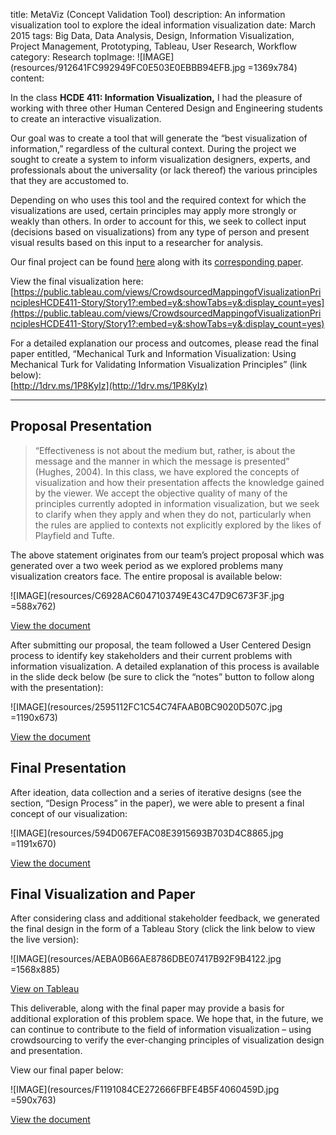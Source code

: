 title: MetaViz (Concept Validation Tool)
description: An information visualization tool to explore the ideal information visualization
date: March 2015
tags: Big Data, Data Analysis, Design, Information Visualization, Project Management, Prototyping, Tableau, User Research, Workflow
category: Research
topImage: ![IMAGE](resources/912641FC992949FC0E503E0EBBB94EFB.jpg =1369x784)
content:

In the class **HCDE 411: Information Visualization,** I had the pleasure of working with three other Human Centered Design and Engineering students to create an interactive visualization.

Our goal was to create a tool that will generate the “best visualization of information,” regardless of the cultural context. During the project we sought to create a system to inform visualization designers, experts, and professionals about the universality (or lack thereof) the various principles that they are accustomed to.

Depending on who uses this tool and the required context for which the visualizations are used, certain principles may apply more strongly or weakly than others. In order to account for this, we seek to collect input (decisions based on visualizations) from any type of person and present visual results based on this input to a researcher for analysis.

Our final project can be found [here](https://public.tableau.com/views/CrowdsourcedMappingofVisualizationPrinciplesHCDE411-Story/Story1?:embed=y&:showTabs=y&:display_count=yes) along with its [corresponding paper](http://1drv.ms/1P8KyIz).

View the final visualization here: [https://public.tableau.com/views/CrowdsourcedMappingofVisualizationPrinciplesHCDE411-Story/Story1?:embed=y&:showTabs=y&:display_count=yes](https://public.tableau.com/views/CrowdsourcedMappingofVisualizationPrinciplesHCDE411-Story/Story1?:embed=y&:showTabs=y&:display_count=yes)

For a detailed explanation our process and outcomes, please read the final paper entitled, “Mechanical Turk and Information Visualization: Using Mechanical Turk for Validating Information Visualization Principles” (link below):  
[http://1drv.ms/1P8KyIz](http://1drv.ms/1P8KyIz)

---

## Proposal Presentation
> “Effectiveness is not about the medium but, rather, is about the message and the manner in which the message is presented” (Hughes, 2004). In this class, we have explored the concepts of visualization and how their presentation affects the knowledge gained by the viewer. We accept the objective quality of many of the principles currently adopted in information visualization, but we seek to clarify when they apply and when they do not, particularly when the rules are applied to contexts not explicitly explored by the likes of Playfield and Tufte.

The above statement originates from our team’s project proposal which was generated over a two week period as we explored problems many visualization creators face. The entire proposal is available below:

![IMAGE](resources/C6928AC6047103749E43C47D9C673F3F.jpg =588x762)

[View the document](https://onedrive.live.com/redir?resid=a7dc0acf39d74449%21128495)

After submitting our proposal, the team followed a User Centered Design process to identify key stakeholders and their current problems with information visualization. A detailed explanation of this process is available in the slide deck below (be sure to click the “notes” button to follow along with the presentation):

![IMAGE](resources/2595112FC1C54C74FAAB0BC9020D507C.jpg =1190x673)

[View the document](https://onedrive.live.com/redir?resid=A7DC0ACF39D74449%21128496)

## Final Presentation

After ideation, data collection and a series of iterative designs (see the section, “Design Process” in the paper), we were able to present a final concept of our visualization:

![IMAGE](resources/594D067EFAC08E3915693B703D4C8865.jpg =1191x670)

[View the document](https://onedrive.live.com/view.aspx?cid=A7DC0ACF39D74449&resid=a7dc0acf39d74449%21128497&app=PowerPoint)

## Final Visualization and Paper

After considering class and additional stakeholder feedback, we generated the final design in the form of a Tableau Story (click the link below to view the live version):

![IMAGE](resources/AEBA0B66AE8786DBE07417B92F9B4122.jpg =1568x885)

[View on Tableau](https://public.tableau.com/views/CrowdsourcedMappingofVisualizationPrinciplesHCDE411-Story/Story1?:embed=y&:showTabs=y&:display_count=yes)

This deliverable, along with the final paper may provide a basis for additional exploration of this problem space. We hope that, in the future, we can continue to contribute to the field of information visualization – using crowdsourcing to verify the ever-changing principles of visualization design and presentation.

View our final paper below:

![IMAGE](resources/F1191084CE272666FBFE4B5F4060459D.jpg =590x763)

[View the document](https://onedrive.live.com/redir?resid=a7dc0acf39d74449%21128492)


